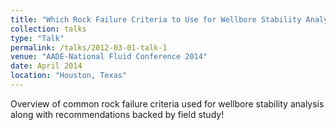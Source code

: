 ```yaml
---
title: "Which Rock Failure Criteria to Use for Wellbore Stability Analysis?"
collection: talks
type: "Talk"
permalink: /talks/2012-03-01-talk-1
venue: "AADE-National Fluid Conference 2014"
date: April 2014
location: "Houston, Texas"
---
```


Overview of common rock failure criteria used for wellbore stability analysis along with recommendations backed by field study!

